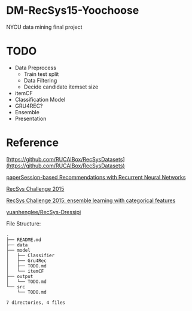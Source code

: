 # DM-RecSys15-Yoochoose
NYCU data mining final project

# TODO
- Data Preprocess
    - Train test split
    - Data Filtering
    - Decide candidate itemset size
- itemCF
- Classification Model
- GRU4REC?
- Ensemble
- Presentation

# Reference

[https://github.com/RUCAIBox/RecSysDatasets](https://github.com/RUCAIBox/RecSysDatasets)

[paperSession-based Recommendations with Recurrent Neural Networks](https://arxiv.org/abs/1511.06939)

[RecSys Challenge 2015](https://www.kaggle.com/datasets/chadgostopp/recsys-challenge-2015?select=yoochoose-clicks.dat)

[RecSys Challenge 2015: ensemble learning with categorical features](https://dl.acm.org/doi/10.1145/2813448.2813510)

[yuanhenglee/RecSys-Dressipi](https://github.com/yuanhenglee/RecSys-Dressipi)

File Structure:
```
.
├── README.md
├── data
├── model
│   ├── Classifier
│   ├── Gru4Rec
│   ├── TODO.md
│   └── itemCF
├── output
│   └── TODO.md
└── src
    └── TODO.md

7 directories, 4 files
```